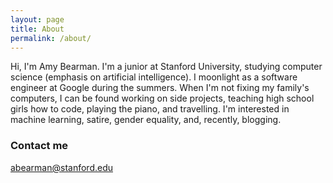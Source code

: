 ```yaml
---
layout: page
title: About
permalink: /about/
---
```


Hi, I'm Amy Bearman. I'm a junior at Stanford University, studying computer science (emphasis on artificial intelligence). I moonlight as a software engineer at Google during the summers. When I'm not fixing my family's computers, I can be found working on side projects, teaching high school girls how to code, playing the piano, and travelling. I'm interested in machine learning, satire, gender equality, and, recently, blogging.

### Contact me

[abearman@stanford.edu](mailto:abearman@stanfordu.edu)